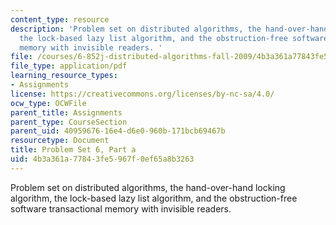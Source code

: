 ```yaml
---
content_type: resource
description: 'Problem set on distributed algorithms, the hand-over-hand locking algorithm,
  the lock-based lazy list algorithm, and the obstruction-free software transactional
  memory with invisible readers. '
file: /courses/6-852j-distributed-algorithms-fall-2009/4b3a361a77843fe5967f0ef65a8b3263_MIT6_852JF09_pset6a.pdf
file_type: application/pdf
learning_resource_types:
- Assignments
license: https://creativecommons.org/licenses/by-nc-sa/4.0/
ocw_type: OCWFile
parent_title: Assignments
parent_type: CourseSection
parent_uid: 40959676-16e4-d6e0-960b-171bcb69467b
resourcetype: Document
title: Problem Set 6, Part a
uid: 4b3a361a-7784-3fe5-967f-0ef65a8b3263
---
```

Problem set on distributed algorithms, the hand-over-hand locking algorithm, the lock-based lazy list algorithm, and the obstruction-free software transactional memory with invisible readers. 